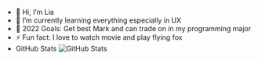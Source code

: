 - 👋 Hi, I’m Lia
- 🌱 I’m currently learning everything especially in UX
- 🥅 2022 Goals: Get best Mark and can trade on in my programming major
- ⚡ Fun fact: I love to watch movie and play flying fox
- GitHub Stats
![GitHub Stats](https://github-readme-stats.vercel.app/api?username=dhiyaaamalia00&theme=radical)
